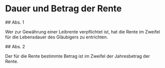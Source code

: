 # Dauer und Betrag der Rente



\#\# Abs. 1

 Wer zur Gewährung einer Leibrente verpflichtet ist, hat die Rente im Zweifel für die Lebensdauer des Gläubigers zu entrichten.

\#\# Abs. 2

 Der für die Rente bestimmte Betrag ist im Zweifel der Jahresbetrag der Rente. 

